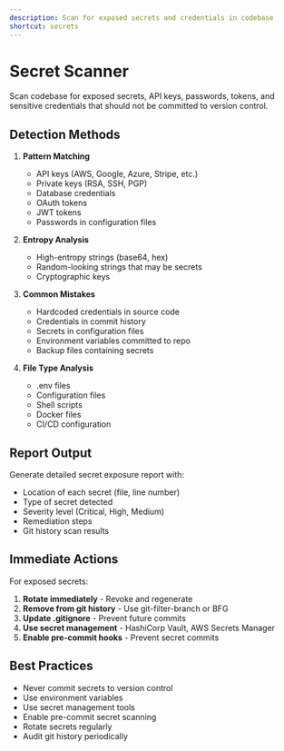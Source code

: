 ```yaml
---
description: Scan for exposed secrets and credentials in codebase
shortcut: secrets
---
```


# Secret Scanner

Scan codebase for exposed secrets, API keys, passwords, tokens, and sensitive credentials that should not be committed to version control.

## Detection Methods

1. **Pattern Matching**
   - API keys (AWS, Google, Azure, Stripe, etc.)
   - Private keys (RSA, SSH, PGP)
   - Database credentials
   - OAuth tokens
   - JWT tokens
   - Passwords in configuration files

2. **Entropy Analysis**
   - High-entropy strings (base64, hex)
   - Random-looking strings that may be secrets
   - Cryptographic keys

3. **Common Mistakes**
   - Hardcoded credentials in source code
   - Credentials in commit history
   - Secrets in configuration files
   - Environment variables committed to repo
   - Backup files containing secrets

4. **File Type Analysis**
   - .env files
   - Configuration files
   - Shell scripts
   - Docker files
   - CI/CD configuration

## Report Output

Generate detailed secret exposure report with:
- Location of each secret (file, line number)
- Type of secret detected
- Severity level (Critical, High, Medium)
- Remediation steps
- Git history scan results

## Immediate Actions

For exposed secrets:
1. **Rotate immediately** - Revoke and regenerate
2. **Remove from git history** - Use git-filter-branch or BFG
3. **Update .gitignore** - Prevent future commits
4. **Use secret management** - HashiCorp Vault, AWS Secrets Manager
5. **Enable pre-commit hooks** - Prevent secret commits

## Best Practices

- Never commit secrets to version control
- Use environment variables
- Use secret management tools
- Enable pre-commit secret scanning
- Rotate secrets regularly
- Audit git history periodically
